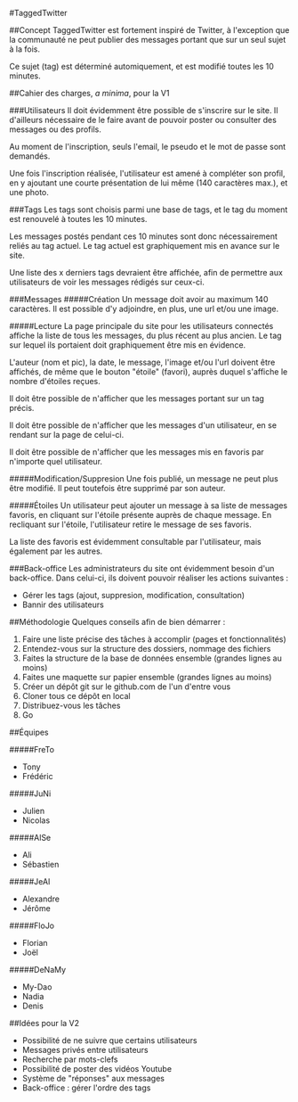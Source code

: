 #TaggedTwitter 

##Concept
TaggedTwitter est fortement inspiré de Twitter, à l'exception que la communauté ne peut publier des messages portant que sur un seul sujet à la fois. 

Ce sujet (tag) est déterminé automiquement, et est modifié toutes les 10 minutes. 

##Cahier des charges, *a minima*, pour la V1

###Utilisateurs
Il doit évidemment être possible de s'inscrire sur le site. Il d'ailleurs nécessaire de le faire avant de pouvoir poster ou consulter des messages ou des profils.

Au moment de l'inscription, seuls l'email, le pseudo et le mot de passe sont demandés. 

Une fois l'inscription réalisée, l'utilisateur est amené à compléter son profil, en y ajoutant une courte présentation de lui même (140 caractères max.), et une photo. 

###Tags
Les tags sont choisis parmi une base de tags, et le tag du moment est renouvelé à toutes les 10 minutes. 

Les messages postés pendant ces 10 minutes sont donc nécessairement reliés au tag actuel. Le tag actuel est graphiquement mis en avance sur le site. 

Une liste des x derniers tags devraient être affichée, afin de permettre aux utilisateurs de voir les messages rédigés sur ceux-ci. 

###Messages
#####Création
Un message doit avoir au maximum 140 caractères. Il est possible d'y adjoindre, en plus, une url et/ou une image.

#####Lecture
La page principale du site pour les utilisateurs connectés affiche la liste de tous les messages, du plus récent au plus ancien. Le tag sur lequel ils portaient doit graphiquement être mis en évidence.

L'auteur (nom et pic), la date, le message, l'image et/ou l'url doivent être affichés, de même que le bouton "étoile" (favori), auprès duquel s'affiche le nombre d'étoiles reçues.

Il doit être possible de n'afficher que les messages portant sur un tag précis. 

Il doit être possible de n'afficher que les messages d'un utilisateur, en se rendant sur la page de celui-ci. 

Il doit être possible de n'afficher que les messages mis en favoris par n'importe quel utilisateur.

#####Modification/Suppresion
Une fois publié, un message ne peut plus être modifié. Il peut toutefois être supprimé par son auteur. 

#####Étoiles
Un utilisateur peut ajouter un message à sa liste de messages favoris, en cliquant sur l'étoile présente auprès de chaque message. En recliquant sur l'étoile, l'utilisateur retire le message de ses favoris. 

La liste des favoris est évidemment consultable par l'utilisateur, mais également par les autres. 

###Back-office
Les administrateurs du site ont évidemment besoin d'un back-office. Dans celui-ci, ils doivent pouvoir réaliser les actions suivantes : 

- Gérer les tags (ajout, suppresion, modification, consultation)
- Bannir des utilisateurs


##Méthodologie
Quelques conseils afin de bien démarrer : 

1. Faire une liste précise des tâches à accomplir (pages et fonctionnalités)
2. Entendez-vous sur la structure des dossiers, nommage des fichiers
3. Faites la structure de la base de données ensemble (grandes lignes au moins)
4. Faites une maquette sur papier ensemble  (grandes lignes au moins) 
5. Créer un dépôt git sur le github.com de l'un d'entre vous
6. Cloner tous ce dépôt en local
7. Distribuez-vous les tâches
8. Go

##Équipes

#####FreTo
- Tony
- Frédéric

#####JuNi
- Julien
- Nicolas

#####AlSe
- Ali
- Sébastien

#####JeAl
- Alexandre
- Jérôme

#####FloJo
- Florian
- Joël

#####DeNaMy
- My-Dao
- Nadia
- Denis


##Idées pour la V2

- Possibilité de ne suivre que certains utilisateurs
- Messages privés entre utilisateurs
- Recherche par mots-clefs
- Possibilité de poster des vidéos Youtube
- Système de "réponses" aux messages
- Back-office : gérer l'ordre des tags